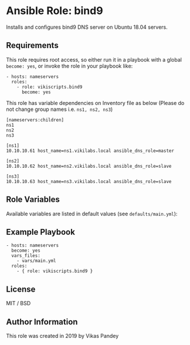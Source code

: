 # Ansible Role: bind9

Installs and configures bind9 DNS server on Ubuntu 18.04 servers.

## Requirements

This role requires root access, so either run it in a playbook with a global `become: yes`, or invoke the role in your playbook like:

    - hosts: nameservers
      roles:
        - role: vikiscripts.bind9
          become: yes

This role has variable dependencies on Inventory file as below (Please do not change group names i.e. `ns1, ns2, ns3`) 
```
[nameservers:children]
ns1
ns2
ns3

[ns1]
10.10.10.61 host_name=ns1.vikilabs.local ansible_dns_role=master

[ns2]
10.10.10.62 host_name=ns2.vikilabs.local ansible_dns_role=slave

[ns3]
10.10.10.63 host_name=ns3.vikilabs.local ansible_dns_role=slave
````


## Role Variables

Available variables are listed in default values (see `defaults/main.yml`):


## Example Playbook

    - hosts: nameservers
      become: yes
      vars_files:
        - vars/main.yml
      roles:
        - { role: vikiscripts.bind9 }


## License

MIT / BSD

## Author Information

This role was created in 2019 by Vikas Pandey
